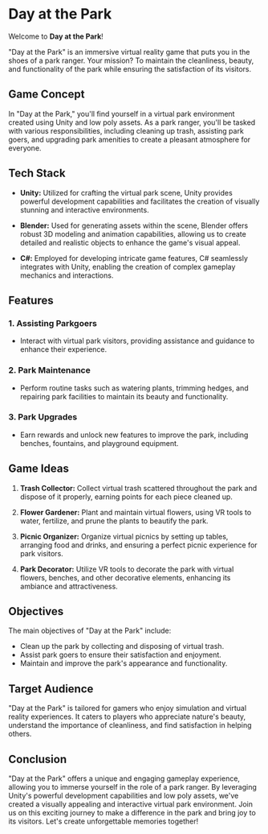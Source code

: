 # Day at the Park

Welcome to **Day at the Park**!

"Day at the Park" is an immersive virtual reality game that puts you in the shoes of a park ranger. Your mission? To maintain the cleanliness, beauty, and functionality of the park while ensuring the satisfaction of its visitors.

## Game Concept

In "Day at the Park," you'll find yourself in a virtual park environment created using Unity and low poly assets. As a park ranger, you'll be tasked with various responsibilities, including cleaning up trash, assisting park goers, and upgrading park amenities to create a pleasant atmosphere for everyone.

## Tech Stack

- **Unity:** Utilized for crafting the virtual park scene, Unity provides powerful development capabilities and facilitates the creation of visually stunning and interactive environments.
  
- **Blender:** Used for generating assets within the scene, Blender offers robust 3D modeling and animation capabilities, allowing us to create detailed and realistic objects to enhance the game's visual appeal.
  
- **C#:** Employed for developing intricate game features, C# seamlessly integrates with Unity, enabling the creation of complex gameplay mechanics and interactions.

## Features

### 1. Assisting Parkgoers
   - Interact with virtual park visitors, providing assistance and guidance to enhance their experience.

### 2. Park Maintenance
   - Perform routine tasks such as watering plants, trimming hedges, and repairing park facilities to maintain its beauty and functionality.

### 3. Park Upgrades
   - Earn rewards and unlock new features to improve the park, including benches, fountains, and playground equipment.

## Game Ideas

1. **Trash Collector:** Collect virtual trash scattered throughout the park and dispose of it properly, earning points for each piece cleaned up.

2. **Flower Gardener:** Plant and maintain virtual flowers, using VR tools to water, fertilize, and prune the plants to beautify the park.

3. **Picnic Organizer:** Organize virtual picnics by setting up tables, arranging food and drinks, and ensuring a perfect picnic experience for park visitors.

4. **Park Decorator:** Utilize VR tools to decorate the park with virtual flowers, benches, and other decorative elements, enhancing its ambiance and attractiveness.

## Objectives

The main objectives of "Day at the Park" include:
- Clean up the park by collecting and disposing of virtual trash.
- Assist park goers to ensure their satisfaction and enjoyment.
- Maintain and improve the park's appearance and functionality.

## Target Audience

"Day at the Park" is tailored for gamers who enjoy simulation and virtual reality experiences. It caters to players who appreciate nature's beauty, understand the importance of cleanliness, and find satisfaction in helping others.

## Conclusion

"Day at the Park" offers a unique and engaging gameplay experience, allowing you to immerse yourself in the role of a park ranger. By leveraging Unity's powerful development capabilities and low poly assets, we've created a visually appealing and interactive virtual park environment. Join us on this exciting journey to make a difference in the park and bring joy to its visitors. Let's create unforgettable memories together!



